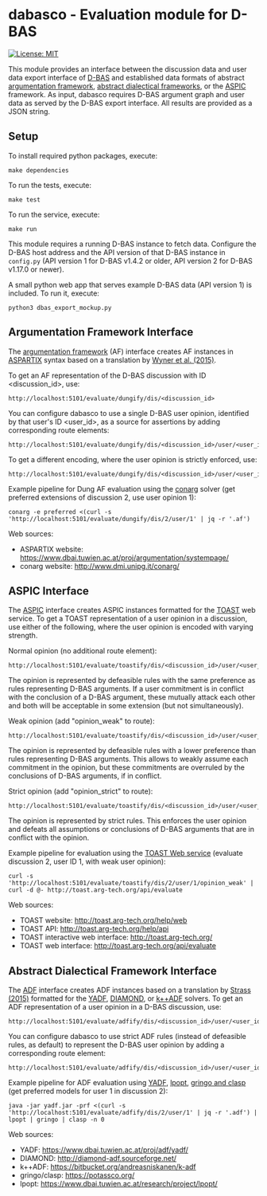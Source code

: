 # dabasco - Evaluation module for D-BAS

[![License: MIT](https://img.shields.io/badge/License-MIT-yellow.svg)](https://opensource.org/licenses/MIT)

This module provides an interface between the discussion data and user data export interface of [D-BAS](https://github.com/hhucn/dbas) and established data formats of abstract [argumentation framework](https://doi.org/10.1016/0004-3702(94)00041-X), [abstract dialectical frameworks](https://dl.acm.org/citation.cfm?id=2540245), or the [ASPIC](https://doi.org/10.1016/j.artint.2012.10.008) framework. As input, dabasco requires D-BAS argument graph and user data as served by the D-BAS export interface. All results are provided as a JSON string.

## Setup

To install required python packages, execute:

    make dependencies
    
To run the tests, execute:

    make test

To run the service, execute:

    make run
    
This module requires a running D-BAS instance to fetch data. Configure the D-BAS host address and the API version of that D-BAS instance in `config.py` (API version 1 for D-BAS v1.4.2 or older, API version 2 for D-BAS v1.17.0 or newer).
    
A small python web app that serves example D-BAS data (API version 1) is included. To run it, execute:

    python3 dbas_export_mockup.py
    
## Argumentation Framework Interface

The [argumentation framework](https://doi.org/10.1016/0004-3702(94)00041-X) (AF) interface creates AF instances in [ASPARTIX](https://www.dbai.tuwien.ac.at/proj/argumentation/systempage/dung.html#input_format) syntax based on a translation by [Wyner et al. (2015)](http://www.doi.org/10.1080/19462166.2014.1002535).

To get an AF representation of the D-BAS discussion with ID <discussion_id>, use:

    http://localhost:5101/evaluate/dungify/dis/<discussion_id>    

You can configure dabasco to use a single D-BAS user opinion, identified by that user's ID <user_id>, as a source for assertions by adding corresponding route elements:

    http://localhost:5101/evaluate/dungify/dis/<discussion_id>/user/<user_id> 

To get a different encoding, where the user opinion is strictly enforced, use:

    http://localhost:5101/evaluate/dungify/dis/<discussion_id>/user/<user_id>/opinion_strict

Example pipeline for Dung AF evaluation using the [conarg](http://www.dmi.unipg.it/conarg/) solver (get preferred extensions of discussion 2, use user opinion 1):

    conarg -e preferred <(curl -s 'http://localhost:5101/evaluate/dungify/dis/2/user/1' | jq -r '.af')
    
Web sources:

- ASPARTIX website: https://www.dbai.tuwien.ac.at/proj/argumentation/systempage/
- conarg website: http://www.dmi.unipg.it/conarg/

## ASPIC Interface

The [ASPIC](https://doi.org/10.1016/j.artint.2012.10.008) interface creates ASPIC instances formatted for the [TOAST](http://toast.arg-tech.org/help/web) web service.
To get a TOAST representation of a user opinion in a discussion, use either of the following, where the user opinion is encoded with varying strength. 

Normal opinion (no additional route element):

    http://localhost:5101/evaluate/toastify/dis/<discussion_id>/user/<user_id>
The opinion is represented by defeasible rules with the same preference as rules representing D-BAS arguments. If a user commitment is in conflict with the conclusion of a D-BAS argument, these mutually attack each other and both will be acceptable in some extension (but not simultaneously).

Weak opinion (add "opinion_weak" to route): 
    
    http://localhost:5101/evaluate/toastify/dis/<discussion_id>/user/<user_id>/opinion_weak 
The opinion is represented by defeasible rules with a lower preference than rules representing D-BAS arguments. This allows to weakly assume each commitment in the opinion, but these commitments are overruled by the conclusions of D-BAS arguments, if in conflict.
   
Strict opinion (add "opinion_strict" to route):
    
    http://localhost:5101/evaluate/toastify/dis/<discussion_id>/user/<user_id>/opinion_strict
The opinion is represented by strict rules. This enforces the user opinion and defeats all assumptions or conclusions of D-BAS arguments that are in conflict with the opinion.
    
Example pipeline for evaluation using the [TOAST Web service](http://toast.arg-tech.org/help/api) (evaluate discussion 2, user ID 1, with weak user opinion):

    curl -s 'http://localhost:5101/evaluate/toastify/dis/2/user/1/opinion_weak' | curl -d @- http://toast.arg-tech.org/api/evaluate
    
Web sources:

- TOAST website: http://toast.arg-tech.org/help/web
- TOAST API: http://toast.arg-tech.org/help/api
- TOAST interactive web interface: http://toast.arg-tech.org/
- TOAST web interface: http://toast.arg-tech.org/api/evaluate

## Abstract Dialectical Framework Interface

The [ADF](https://dl.acm.org/citation.cfm?id=2540245) interface creates ADF instances based on a translation by [Strass (2015)](https://doi.org/10.1093/logcom/exv004) formatted for the [YADF](https://www.dbai.tuwien.ac.at/proj/adf/yadf/), [DIAMOND](http://diamond-adf.sourceforge.net/), or [k++ADF](https://bitbucket.org/andreasniskanen/k-adf)  solvers. 
To get an ADF representation of a user opinion in a D-BAS discussion, use:
 
    http://localhost:5101/evaluate/adfify/dis/<discussion_id>/user/<user_id>
    
You can configure dabasco to use strict ADF rules (instead of defeasible rules, as default) to represent the D-BAS user opinion by adding a corresponding route element:

    http://localhost:5101/evaluate/adfify/dis/<discussion_id>/user/<user_id>/opinion_strict 
         
Example pipeline for ADF evaluation using [YADF](https://www.dbai.tuwien.ac.at/proj/adf/yadf/), [lpopt](https://www.dbai.tuwien.ac.at/research/project/lpopt/), [gringo and clasp](https://potassco.org/) (get preferred models for user 1 in discussion 2):

    java -jar yadf.jar -prf <(curl -s 'http://localhost:5101/evaluate/adfify/dis/2/user/1' | jq -r '.adf') | lpopt | gringo | clasp -n 0   
     
Web sources:

- YADF: https://www.dbai.tuwien.ac.at/proj/adf/yadf/
- DIAMOND: http://diamond-adf.sourceforge.net/
- k++ADF: https://bitbucket.org/andreasniskanen/k-adf
- gringo/clasp: https://potassco.org/
- lpopt: https://www.dbai.tuwien.ac.at/research/project/lpopt/

